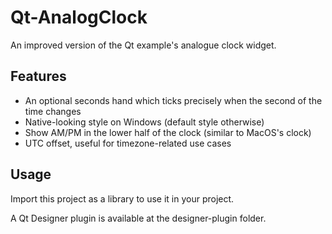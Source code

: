 # Qt-AnalogClock
An improved version of the Qt example's analogue clock widget.

## Features
- An optional seconds hand which ticks precisely when the second of the time changes
- Native-looking style on Windows (default style otherwise)
- Show AM/PM in the lower half of the clock (similar to MacOS's clock)
- UTC offset, useful for timezone-related use cases

## Usage
Import this project as a library to use it in your project.

A Qt Designer plugin is available at the designer-plugin folder.
